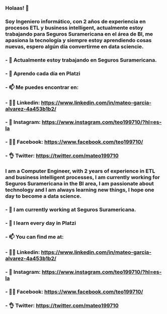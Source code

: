 ### Holaas! 👋

### Soy Ingeniero informático, con 2 años de experiencia en procesos ETL y business intelligent, actualmente estoy trabajando para Seguros Suramericana en el área de BI, me apasiona la tecnología y siempre estoy aprendiendo cosas nuevas, espero algún día convertirme en data sciencie.


### - 🔭 Actualmente estoy trabajando en Seguros Suramericana.
### - 🌱 Aprendo cada día en Platzi 
### - 📫 Me puedes encontrar en:
### - 👨‍💻 Linkedin: https://www.linkedin.com/in/mateo-garcia-alvarez-4a453b1b2/
### - 📸 Instagram: https://www.instagram.com/teo199710/?hl=es-la
### - 👱‍♂‍ Facebook: https://www.facebook.com/teo199710/
### - 👌 Twitter: https://twitter.com/mateo199710


### I am a Computer Engineer, with 2 years of experience in ETL and business intelligent processes, I am currently working for Seguros Suramericana in the BI area, I am passionate about technology and I am always learning new things, I hope one day to become a data science.


### - 🔭 I am currently working at Seguros Suramericana.
### - 🌱 I learn every day in Platzi
### - 📫 You can find me at:
### - 👨‍💻 Linkedin: https://www.linkedin.com/in/mateo-garcia-alvarez-4a453b1b2/
### - 📸 Instagram: https://www.instagram.com/teo199710/?hl=es-la
### - 👱‍♂️ Facebook: https://www.facebook.com/teo199710/
### - 👌 Twitter: https://twitter.com/mateo199710
